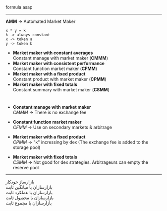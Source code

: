 formula asap

---

**AMM** -> Automated Market Maker
```
x * y = k
k -> always constant
x -> token a
y -> token b
```

- **Market maker with constant averages**\
Constant manage with market maker (**CMMM**)
- **Market maker with consistent performance**\
Constant function market maker (**CFMM**)
- **Market maker with a fixed product**\
Constant product with market maker (**CPMM**)
- **Market maker with fixed totals**\
Constant summary with market maker (**CSMM**)

#

- **Constant manage with market maker**\
*CMMM* -> There is no exchange fee

- **Constant function market maker**\
*CFMM* -> Use on secondary markets & arbitrage

- **Market maker with a fixed product**\
*CPMM* -> "k" incressing by dex (The exchange fee is added to the storage pool)

- **Market maker with fixed totals**\
*CSMM* -> Not good for dex strategies. Arbitrageurs can empty the reserve pool

---

بازارساز خودکار\
بازارسازان با میانگین ثابت\
بازارسازان با عملکرد ثابت\
بازارسازان با محصول ثابت\
بازارسازان با مجموع ثابت
